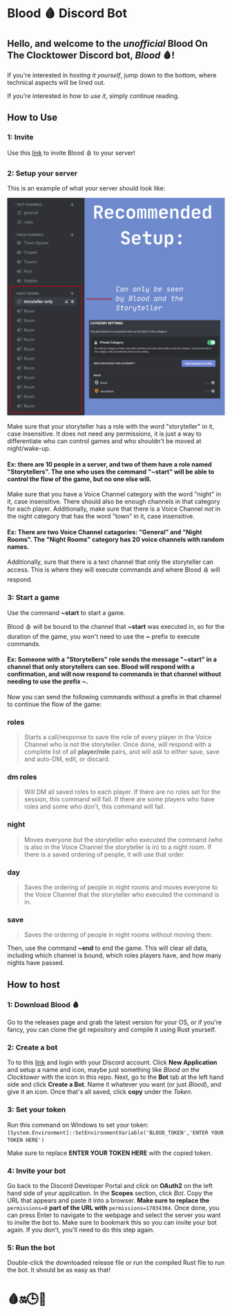 # Blood 🩸 Discord Bot
 
 ## Hello, and welcome to the *unofficial* **Blood On The Clocktower** Discord bot, ***Blood*** 🩸!
If you're interested in *hosting it yourself*, jump down to the bottom, where technical aspects will be lined out.

If you're interested in *how to use it*, simply continue reading.

## How to Use
### 1: Invite
Use this [link](https://discord.com/oauth2/authorize?&client_id=804522025946578974&scope=bot&permissions=17034304) to invite Blood 🩸 to your server!
### 2: Setup your server
This is an example of what your server should look like:

![Example Discord Server](https://github.com/IonImpulse/blood-on-the-clocktower-discord-bot/raw/main/assets/Setup%20Photo.png)

Make sure that your storyteller has a role with the word "storyteller" in it, case insensitive. It does not need any permissions, it is just a way to differentiate who can control games and who shouldn't be moved at night/wake-up.

#### Ex: there are 10 people in a server, and two of them have a role named "Storytellers". The one who uses the command "~start" will be able to control the flow of the game, but no one else will.

Make sure that you have a Voice Channel category with the word "night" in it, case insensitive. There should also be enough channels in that category for each player. Additionally, make sure that there is a Voice Channel *not* in the night category that has the word "town" in it, case insensitive.

#### Ex: There are two Voice Channel catagories: "General" and "Night Rooms". The "Night Rooms" category has 20 voice channels with random names.

Additionally, sure that there is a text channel that only the storyteller can access. This is where they will execute commands and where Blood 🩸 will respond.

### 3: Start a game
Use the command **~start** to start a game.

Blood 🩸 will be bound to the channel that **~start** was executed in, so for the duration of the game, you won't need to use the **~** prefix to execute commands.

#### Ex: Someone with a "Storytellers" role sends the message "\~start" in a channel that only storytellers can see. Blood will respond with a confirmation, and will now respond to commands in that channel without needing to use the prefix **\~**.

Now you can send the following commands without a prefix in that channel to continue the flow of the game:

### roles
>Starts a call/response to save the role of every player in the Voice Channel who is not the storyteller. Once done, will respond with a complete list of all **player/role** pairs, and will ask to either save, save and auto-DM, edit, or discard.

### dm roles
>Will DM all saved roles to each player. If there are no roles set for the session, this command will fail. If there are some players who have roles and some who don't, this command will fail.

### night
>Moves everyone *but* the storyteller who executed the command (who is also in the Voice Channel the storyteller is in) to a night room. If there is a saved ordering of people, it will use that order.

### day
>Saves the ordering of people in night rooms and moves everyone to the Voice Channel that the storyteller who executed the command is in.

### save
>Saves the ordering of people in night rooms without moving them.

Then, use the command **~end** to end the game. This will clear all data, including which channel is bound, which roles players have, and how many nights have passed.


## How to host
### 1: Download Blood 🩸
Go to the releases page and grab the latest version for your OS, or if you're fancy, you can clone the git repository and compile it using Rust yourself.
### 2: Create a bot
To to this [link](https://discord.com/developers/applications) and login with your Discord account. Click **New Application** and setup a name and icon, maybe just something like *Blood on the Clocktower* with the icon in this repo. Next, go to the **Bot** tab at the left hand side and click **Create a Bot**. Name it whatever you want (or just *Blood*), and give it an icon. Once that's all saved, click **copy** under the *Token*.
### 3: Set your token
Run this command on Windows to set your token: `[System.Environment]::SetEnvironmentVariable('BLOOD_TOKEN','ENTER YOUR TOKEN HERE')`

Make sure to replace **ENTER YOUR TOKEN HERE** with the copied token.
### 4: Invite your bot
Go back to the Discord Developer Portal and click on **OAuth2** on the left hand side of your application. In the **Scopes** section, click *Bot*. Copy the URL that appears and paste it into a browser. **Make sure to replace the** `permissions=0` **part of the URL with** `permissions=17034304`. Once done, you can press Enter to navigate to the webpage and select the server you want to invite the bot to. Make sure to bookmark this so you can invite your bot again. If you don't, you'll need to do this step again.
### 5: Run the bot
Double-click the downloaded release file or run the compiled Rust file to run the bot. It should be as easy as that!

# 🩸🔛🕒🗼